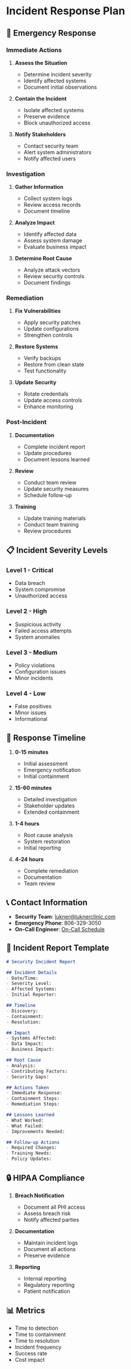 # Incident Response Plan

## 🚨 Emergency Response

### Immediate Actions

1. **Assess the Situation**
   - Determine incident severity
   - Identify affected systems
   - Document initial observations

2. **Contain the Incident**
   - Isolate affected systems
   - Preserve evidence
   - Block unauthorized access

3. **Notify Stakeholders**
   - Contact security team
   - Alert system administrators
   - Notify affected users

### Investigation

1. **Gather Information**
   - Collect system logs
   - Review access records
   - Document timeline

2. **Analyze Impact**
   - Identify affected data
   - Assess system damage
   - Evaluate business impact

3. **Determine Root Cause**
   - Analyze attack vectors
   - Review security controls
   - Document findings

### Remediation

1. **Fix Vulnerabilities**
   - Apply security patches
   - Update configurations
   - Strengthen controls

2. **Restore Systems**
   - Verify backups
   - Restore from clean state
   - Test functionality

3. **Update Security**
   - Rotate credentials
   - Update access controls
   - Enhance monitoring

### Post-Incident

1. **Documentation**
   - Complete incident report
   - Update procedures
   - Document lessons learned

2. **Review**
   - Conduct team review
   - Update security measures
   - Schedule follow-up

3. **Training**
   - Update training materials
   - Conduct team training
   - Review procedures

## 📋 Incident Severity Levels

### Level 1 - Critical
- Data breach
- System compromise
- Unauthorized access

### Level 2 - High
- Suspicious activity
- Failed access attempts
- System anomalies

### Level 3 - Medium
- Policy violations
- Configuration issues
- Minor incidents

### Level 4 - Low
- False positives
- Minor issues
- Informational

## 🔄 Response Timeline

1. **0-15 minutes**
   - Initial assessment
   - Emergency notification
   - Initial containment

2. **15-60 minutes**
   - Detailed investigation
   - Stakeholder updates
   - Extended containment

3. **1-4 hours**
   - Root cause analysis
   - System restoration
   - Initial reporting

4. **4-24 hours**
   - Complete remediation
   - Documentation
   - Team review

## 📞 Contact Information

- **Security Team**: lukner@luknerclinic.com
- **Emergency Phone**: 806-329-3050
- **On-Call Engineer**: [On-Call Schedule](On-Call-Schedule)

## 📝 Incident Report Template

```markdown
# Security Incident Report

## Incident Details
- Date/Time:
- Severity Level:
- Affected Systems:
- Initial Reporter:

## Timeline
- Discovery:
- Containment:
- Resolution:

## Impact
- Systems Affected:
- Data Impact:
- Business Impact:

## Root Cause
- Analysis:
- Contributing Factors:
- Security Gaps:

## Actions Taken
- Immediate Response:
- Containment Steps:
- Remediation Steps:

## Lessons Learned
- What Worked:
- What Failed:
- Improvements Needed:

## Follow-up Actions
- Required Changes:
- Training Needs:
- Policy Updates:
```

## 🔒 HIPAA Compliance

1. **Breach Notification**
   - Document all PHI access
   - Assess breach risk
   - Notify affected parties

2. **Documentation**
   - Maintain incident logs
   - Document all actions
   - Preserve evidence

3. **Reporting**
   - Internal reporting
   - Regulatory reporting
   - Patient notification

## 📊 Metrics

- Time to detection
- Time to containment
- Time to resolution
- Incident frequency
- Success rate
- Cost impact 
